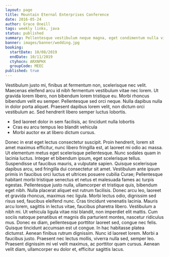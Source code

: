 ```yaml
---
layout: page
title: Mountain Eternal Enterprises Conference
date: 2016-05-24
author: Grace Oneill
tags: weekly links, java
status: published
summary: Pellentesque vestibulum neque magna, eget condimentum nulla viverra in. Maecenas.
banner: images/banner/wedding.jpg
booking:
  startDate: 10/08/2019
  endDate: 10/11/2019
  ctyhocn: ARXNPHX
  groupCode: MEEC
published: true
---
```

Vestibulum justo mi, finibus at fermentum non, scelerisque nec velit. Maecenas eleifend arcu id nibh fermentum vestibulum vitae nec lorem. Ut gravida lorem libero, non bibendum lorem tristique eu. Morbi rhoncus bibendum velit eu semper. Pellentesque sed orci neque. Nulla dapibus nulla in dolor porta aliquet. Praesent dapibus lorem velit, non dictum orci vestibulum ac. Sed hendrerit libero semper luctus lobortis.

* Sed laoreet dolor in sem facilisis, ac tincidunt nulla lobortis
* Cras eu arcu tempus leo blandit vehicula
* Morbi auctor ex at libero dictum cursus.

Donec in erat eget lectus consectetur suscipit. Proin hendrerit, lorem sit amet maximus efficitur, nunc libero fringilla est, at laoreet mi odio ac massa. Ut elementum metus eget scelerisque pellentesque. Nunc sodales quam in lacinia luctus. Integer et bibendum ipsum, eget scelerisque tellus. Suspendisse ut faucibus mauris, a vulputate sapien. Quisque scelerisque dapibus arcu, sed fringilla dui consectetur sit amet. Vestibulum ante ipsum primis in faucibus orci luctus et ultrices posuere cubilia Curae; Pellentesque habitant morbi tristique senectus et netus et malesuada fames ac turpis egestas. Pellentesque justo nulla, ullamcorper et tristique quis, bibendum eget nibh. Nulla placerat aliquet est rutrum facilisis. Donec arcu leo, laoreet et gravida rhoncus, maximus nec ligula. Morbi lectus odio, dignissim sed risus sed, faucibus eleifend nunc.
Cras tincidunt venenatis lacinia. Mauris arcu lorem, sagittis in lectus vitae, faucibus pharetra libero. Vestibulum a nibh mi. Ut vehicula ligula vitae nisi blandit, non imperdiet elit mattis. Cum sociis natoque penatibus et magnis dis parturient montes, nascetur ridiculus mus. Donec ex diam, pellentesque porttitor laoreet sed, congue nec felis. Quisque tincidunt accumsan est ut congue. In hac habitasse platea dictumst. Aenean finibus rutrum dignissim. Nunc id laoreet lorem. Morbi a faucibus justo. Praesent nec lectus mollis, viverra nulla sed, semper leo. Praesent dignissim mi vel velit maximus, ac porttitor quam cursus. Aenean velit diam, ullamcorper eu dolor et, efficitur sagittis lacus.
